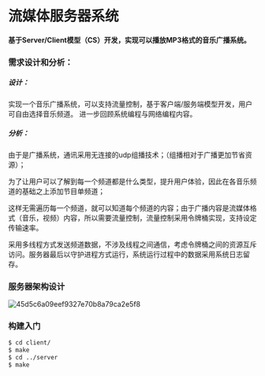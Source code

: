 # 流媒体服务器系统
#### 基于Server/Client模型（CS）开发，实现可以播放MP3格式的音乐广播系统。

### 需求设计和分析：

##### 设计：
   实现一个音乐广播系统，可以支持流量控制，基于客户端/服务端模型开发，用户可自由选择音乐频道。
   进一步回顾系统编程与网络编程内容。
##### 分析：
  由于是广播系统，通讯采用无连接的udp组播技术；（组播相对于广播更加节省资源）；
  
  为了让用户可以了解到每一个频道都是什么类型，提升用户体验，因此在各音乐频道的基础之上添加节目单频道；
  
  这样无需遍历每一个频道，就可以知道每个频道的内容；由于广播内容是流媒体格式（音乐，视频）内容，所以需要流量控制，流量控制采用令牌桶实现，支持设定传输速率。
  
  采用多线程方式发送频道数据，不涉及线程之间通信，考虑令牌桶之间的资源互斥访问。服务器最后以守护进程方式运行，系统运行过程中的数据采用系统日志留存。

### 服务器架构设计

![45d5c6a09eef9327e70b8a79ca2e5f8](https://user-images.githubusercontent.com/50191422/138920509-804653a0-157e-4378-b4d2-b3b61c025bae.png)

### 构建入门

```bash
$ cd client/
$ make
$ cd ../server
$ make
```
